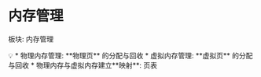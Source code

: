 # 内存管理

板块: 内存管理

<aside>
💡 * 物理内存管理: **物理页** 的分配与回收
* 虚拟内存管理: **虚拟页** 的分配与回收
* 物理内存与虚拟内存建立**映射**: 页表

</aside>